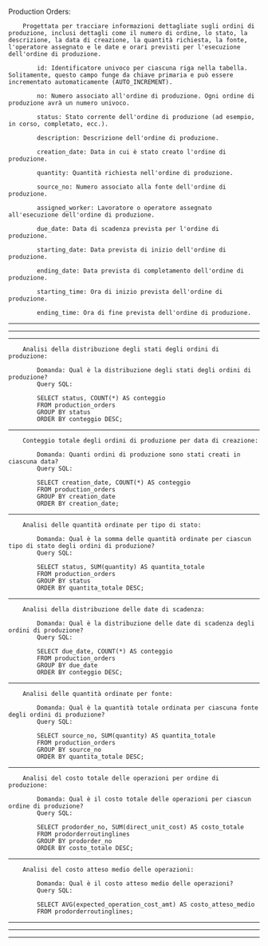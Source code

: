 Production Orders: 

        Progettata per tracciare informazioni dettagliate sugli ordini di produzione, inclusi dettagli come il numero di ordine, lo stato, la descrizione, la data di creazione, la quantità richiesta, la fonte, l'operatore assegnato e le date e orari previsti per l'esecuzione dell'ordine di produzione.

            id: Identificatore univoco per ciascuna riga nella tabella. Solitamente, questo campo funge da chiave primaria e può essere incrementato automaticamente (AUTO_INCREMENT).

            no: Numero associato all'ordine di produzione. Ogni ordine di produzione avrà un numero univoco.

            status: Stato corrente dell'ordine di produzione (ad esempio, in corso, completato, ecc.).

            description: Descrizione dell'ordine di produzione.

            creation_date: Data in cui è stato creato l'ordine di produzione.

            quantity: Quantità richiesta nell'ordine di produzione.

            source_no: Numero associato alla fonte dell'ordine di produzione.

            assigned_worker: Lavoratore o operatore assegnato all'esecuzione dell'ordine di produzione.

            due_date: Data di scadenza prevista per l'ordine di produzione.

            starting_date: Data prevista di inizio dell'ordine di produzione.

            ending_date: Data prevista di completamento dell'ordine di produzione.

            starting_time: Ora di inizio prevista dell'ordine di produzione.

            ending_time: Ora di fine prevista dell'ordine di produzione.

-----------------------------------------------------------------------------------------------------------------------------------------------
-----------------------------------------------------------------------------------------------------------------------------------------------
-----------------------------------------------------------------------------------------------------------------------------------------------
        Analisi della distribuzione degli stati degli ordini di produzione:

            Domanda: Qual è la distribuzione degli stati degli ordini di produzione?
            Query SQL:

            SELECT status, COUNT(*) AS conteggio
            FROM production_orders
            GROUP BY status
            ORDER BY conteggio DESC;

-----------------------------------------------------------------------------------------------------------------------------------------------
        
        Conteggio totale degli ordini di produzione per data di creazione:

            Domanda: Quanti ordini di produzione sono stati creati in ciascuna data?
            Query SQL:

            SELECT creation_date, COUNT(*) AS conteggio
            FROM production_orders
            GROUP BY creation_date
            ORDER BY creation_date;

-----------------------------------------------------------------------------------------------------------------------------------------------

        Analisi delle quantità ordinate per tipo di stato:

            Domanda: Qual è la somma delle quantità ordinate per ciascun tipo di stato degli ordini di produzione?
            Query SQL:

            SELECT status, SUM(quantity) AS quantita_totale
            FROM production_orders
            GROUP BY status
            ORDER BY quantita_totale DESC;

-----------------------------------------------------------------------------------------------------------------------------------------------

        Analisi della distribuzione delle date di scadenza:

            Domanda: Qual è la distribuzione delle date di scadenza degli ordini di produzione?
            Query SQL:

            SELECT due_date, COUNT(*) AS conteggio
            FROM production_orders
            GROUP BY due_date
            ORDER BY conteggio DESC;

-----------------------------------------------------------------------------------------------------------------------------------------------

        Analisi delle quantità ordinate per fonte:

            Domanda: Qual è la quantità totale ordinata per ciascuna fonte degli ordini di produzione?
            Query SQL:

            SELECT source_no, SUM(quantity) AS quantita_totale
            FROM production_orders
            GROUP BY source_no
            ORDER BY quantita_totale DESC;

-----------------------------------------------------------------------------------------------------------------------------------------------

        Analisi del costo totale delle operazioni per ordine di produzione:

            Domanda: Qual è il costo totale delle operazioni per ciascun ordine di produzione?
            Query SQL:

            SELECT prodorder_no, SUM(direct_unit_cost) AS costo_totale
            FROM prodorderroutinglines
            GROUP BY prodorder_no
            ORDER BY costo_totale DESC;

-----------------------------------------------------------------------------------------------------------------------------------------------

        Analisi del costo atteso medio delle operazioni:

            Domanda: Qual è il costo atteso medio delle operazioni?
            Query SQL:

            SELECT AVG(expected_operation_cost_amt) AS costo_atteso_medio
            FROM prodorderroutinglines;


-----------------------------------------------------------------------------------------------------------------------------------------------
-----------------------------------------------------------------------------------------------------------------------------------------------
-----------------------------------------------------------------------------------------------------------------------------------------------

